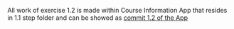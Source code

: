 All work of exercise 1.2 is made within Course Information App that resides in 1.1 step folder and can be showed as [commit 1.2 of the App](https://github.com/mfialko/Fullstack-web-development-from-Helsinki-university/commit/4b330f4af5db80fa016dd1f0b641a77751b915d7)
